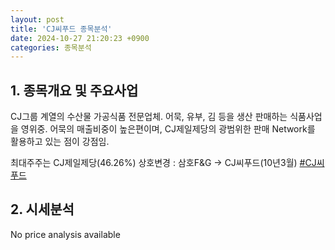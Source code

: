 ```yaml
---
layout: post
title: 'CJ씨푸드 종목분석'
date: 2024-10-27 21:20:23 +0900
categories: 종목분석
---
```


## 1. 종목개요 및 주요사업

CJ그룹 계열의 수산물 가공식품 전문업체. 어묵, 유부, 김 등을 생산 판매하는 식품사업을 영위중. 어묵의 매출비중이 높은편이며, CJ제일제당의 광범위한 판매 Network를 활용하고 있는 점이 강점임.

최대주주는 CJ제일제당(46.26%) 상호변경 : 삼호F&G -> CJ씨푸드(10년3월)
[#CJ씨푸드](#)

## 2. 시세분석

No price analysis available
